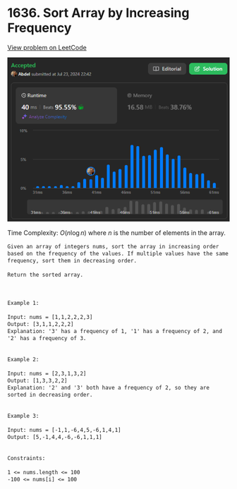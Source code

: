 # 1636. Sort Array by Increasing Frequency

[View problem on LeetCode](https://leetcode.com/problems/sort-array-by-increasing-frequency/)

![Submission](image.png)

Time Complexity: $O(n \log n)$ where $n$ is the number of elements in the array.

```
Given an array of integers nums, sort the array in increasing order based on the frequency of the values. If multiple values have the same frequency, sort them in decreasing order.

Return the sorted array.



Example 1:

Input: nums = [1,1,2,2,2,3]
Output: [3,1,1,2,2,2]
Explanation: '3' has a frequency of 1, '1' has a frequency of 2, and '2' has a frequency of 3.


Example 2:

Input: nums = [2,3,1,3,2]
Output: [1,3,3,2,2]
Explanation: '2' and '3' both have a frequency of 2, so they are sorted in decreasing order.


Example 3:

Input: nums = [-1,1,-6,4,5,-6,1,4,1]
Output: [5,-1,4,4,-6,-6,1,1,1]


Constraints:

1 <= nums.length <= 100
-100 <= nums[i] <= 100
```
